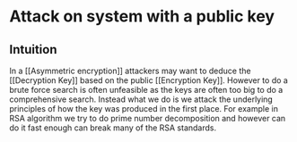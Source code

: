 # Attack on system with a public key
## Intuition
In a [[Asymmetric encryption]] attackers may want to deduce the [[Decryption Key]] based on the public [[Encryption Key]]. However to do a brute force search is often unfeasible as the keys are often too big to do a comprehensive search. Instead what we do is we attack the underlying principles of how the key was produced in the first place. 
For example in RSA algorithm we try to do prime number decomposition and however can do it fast enough can break many of the RSA standards.
